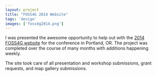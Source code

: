 ```yaml
---
layout: project
title: "FOSS4G 2014 Website"
tags: 'design'
images: ['foss4g2014.png']
---
```


I was presented the awesome opportunity to help out with the [2014 FOSS4G website](https://2014.foss4g.org) for the conference in Portland, OR. The project was completed over the course of many months with additions happening weekly.

The site took care of all presentation and workshop submissions, grant requests, and map gallery submissions.